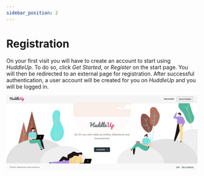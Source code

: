 ```yaml
---
sidebar_position: 2
---
```


# Registration

On your first visit you will have to create an account to start using _HuddleUp_. To do so, click _Get Started_, or _Register_ on the start page. You will then be redirected to an external page for registration. After successful authentication, a user account will be created for you on _HuddleUp_ and you will be logged in.

![Startseite](/img/landing-page.png)
